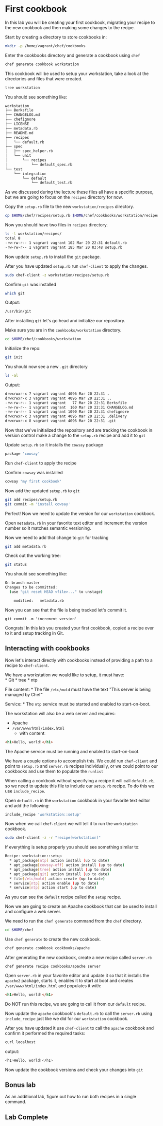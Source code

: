 # First cookbook

In this lab you will be creating your first cookbook, migrating your recipe to the new cookbook and then making some changes to the recipe. 

Start by creating a directory to store cookbooks in: 
```bash
mkdir -p /home/vagrant/chef/cookbooks
```

Enter the cookbooks directory and generate a cookbook using `chef`
```bash
chef generate cookbook workstation
```

This cookbook will be used to setup your workstation, take a look at the directories and files that were created. 
```bash
tree workstation
```

You should see something like: 
```bash
workstation
├── Berksfile
├── CHANGELOG.md
├── chefignore
├── LICENSE
├── metadata.rb
├── README.md
├── recipes
│   └── default.rb
├── spec
│   ├── spec_helper.rb
│   └── unit
│       └── recipes
│           └── default_spec.rb
└── test
    └── integration
        └── default
            └── default_test.rb
```


As we discussed during the lecture these files all have a specific purpose, but we are going to focus on the `recipes` directory for now. 

Copy the `setup.rb` file to the new `workstation/recipes` directory. 
```bash
cp $HOME/chef/recipes/setup.rb $HOME/chef/cookbooks/workstation/recipes/
```

Now you should have two files in `recipes` directory. 
```bash
ls -l workstation/recipes/
total 8
-rw-rw-r-- 1 vagrant vagrant 102 Mar 20 22:31 default.rb
-rw-rw-r-- 1 vagrant vagrant 185 Mar 20 03:48 setup.rb

```

Now update `setup.rb` to install the `git` package.

After you have updated `setup.rb` run `chef-client` to apply the changes. 
```bash
sudo chef-client -z workstation/recipes/setup.rb
```

Confirm `git` was installed 
```bash
which git 
```

Output: 
```bash
/usr/bin/git
```

After installing `git` let's go head and initialize our repository. 

Make sure you are in the `cookbooks/workstation` directory. 
```bash
cd $HOME/chef/cookbooks/workstation
```

Initialize the repo:
```bash
git init 
```

You should now see a new `.git` directory
```bash
ls -al 
```

Output: 
```bash
drwxrwxr-x 7 vagrant vagrant 4096 Mar 20 22:31 .
drwxrwxr-x 3 vagrant vagrant 4096 Mar 20 22:31 ..
-rw-rw-r-- 1 vagrant vagrant   77 Mar 20 22:31 Berksfile
-rw-rw-r-- 1 vagrant vagrant  160 Mar 20 22:31 CHANGELOG.md
-rw-rw-r-- 1 vagrant vagrant 1090 Mar 20 22:31 chefignore
drwxrwxr-x 3 vagrant vagrant 4096 Mar 20 22:31 .delivery
drwxrwxr-x 8 vagrant vagrant 4096 Mar 20 22:31 .git
```

Now that we've initialized the repository and are tracking the cookbook in version control make a change to the `setup.rb` recipe and add it to `git`

Update `setup.rb` so it installs the `cowsay` package
```ruby
package 'cowsay'
```

Run `chef-client` to apply the recipe 

Confirm `cowsay` was installed 
```bash
cowsay "my first cookbook"
```

Now add the updated `setup.rb` to `git`
```bash
git add recipes/setup.rb
git commit -m 'install cowsay'
```

Perfect!  Now we need to update the version for our `workstation` cookbook. 

Open `metadata.rb` in your favorite text editor and increment the version number so it matches semantic versioning. 

Now we need to add that change to `git` for tracking 
```bash
git add metadata.rb
```

Check out the working tree: 
```bash
git status 
```

You should see something like: 
```bash
On branch master
Changes to be committed:
  (use "git reset HEAD <file>..." to unstage)

	modified:   metadata.rb

```

Now you can see that the file is being tracked let's commit it.
```
git commit -m 'increment version'
```

Congrats! In this lab you created your first cookbook, copied a recipe over to it and setup tracking in Git. 

## Interacting with cookbooks
Now let's interact directly with cookbooks instead of providing a path to a recipe to `chef-client`. 

We have a workstation we would like to setup, it must have:    
	* Git 
	* tree
	* ntp 

File content: 
	* The file `/etc/motd` must have the text "This server is being managed by Chef"

Service:
	* The `ntp` service must be started and enabled to start-on-boot. 

The workstation will also be a web server and requires: 

* Apache
* `/var/www/html/index.html`
	* with content: 
```html
<h1>Hello, world!</h1>
```

The Apache service must be running and enabled to start-on-boot.

We have a couple options to accomplish this.   We could run `chef-client` and point to `setup.rb` and `server.rb` recipes individually, or we could point to our cookbooks and use them to populate the `runlist`

When calling a cookbook without specifying a recipe it will call `default.rb`, so we need to update this file to include our `setup.rb` recipe.   To do this we use `include_recipe`. 

Open  `default.rb` in the `workstation` cookbook in your favorite text editor and add the following: 
```ruby
include_recipe 'workstation::setup'
```

Now when we call `chef-client` we will tell it to run the `workstation` cookbook. 
```bash
sudo chef-client -z -r "recipe[workstation]"
```

If everything is setup properly you should see something similar to: 
```bash
Recipe: workstation::setup
  * apt_package[ntp] action install (up to date)
  * apt_package[cowsay-off] action install (up to date)
  * apt_package[tree] action install (up to date)
  * apt_package[git] action install (up to date)
  * file[/etc/motd] action create (up to date)
  * service[ntp] action enable (up to date)
  * service[ntp] action start (up to date)
```

As you can see the `default` recipe called the `setup` recipe. 


Now we are going to create an Apache cookbook that can be used to install and configure a web server. 

We need to run the `chef generate` command from the `chef` directory. 
```bash
cd $HOME/chef
```

Use `chef generate` to create the new cookbook. 
```bash
chef generate cookbook cookbooks/apache
```

After generating the new cookbook, create a new recipe called `server.rb`
```
chef generate recipe cookbooks/apache server
```

Open `server.rb` in your favorite editor and update it so that it installs the `apache2` package, starts it, enables it to start at boot and creates `/var/www/html/index.html` and populates it with:
```html
<h1>Hello, world!</h1>
```

Do NOT run this recipe, we are going to call it from our `default` recipe.

Now update the `apache` cookbook's `default.rb` to call the `server.rb` using `include_recipe` just like we did for our `workstation` cookbook. 

After you have updated it use `chef-client` to call the `apache` cookbook and confirm it performed the required tasks: 
```bash
curl localhost 
```

output: 
```bash
<h1>Hello, world!</h1>
```

Now update the cookbook versions and check your changes into `git`

## Bonus lab 
As an additional lab, figure out how to run both recipes in a single command. 

## Lab Complete
